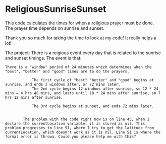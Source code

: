 # ReligiousSunriseSunset
This code calculates the times for when a religious prayer must be done. The prayer time depends on sunrise and sunset.


 Thank you so much for taking the time to look at my code! It really helps a lot!
 
 The project:
 There is a reigious event every day that is related to the sunrise and sunset timings. The event is that:
 
    There is a "window" period of 24 minutes which determines when the "best", "better" and "good" times are to do the prayers.
    
                The first cycle of "best" "better" and "good" begins at sunrise, and ends 3 windows after, or 72 mins later.
                The 2nd cycle begins 12 windows after sunrise, so 12 * 24 mins = 4 hrs 48 mins, and lasts until 18 * 24 mins after sunrise, so 7 hrs 12 mins after sunrise.
                
                The 3rd cycle begins at sunset, and ends 72 mins later.
            
 
            The problem with the code right now is on line 45, when I declare the currentLocation variable, it is stored as nil. This problem progresses to line 51, where I try to get the latitude from currentLocation, which doesn't work as it is nil. Line 51 is where the formal error is thrown. Could you please help me with this?
 
